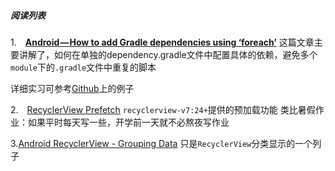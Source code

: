 #####  阅读列表
1.　[**Android — How to add Gradle dependencies using ‘foreach’**](https://hackernoon.com/android-how-to-add-gradle-dependencies-using-foreach-c4cbcc070458#.e33hsyb7t)
这篇文章主要讲解了，如何在单独的dependency.gradle文件中配置具体的依赖，避免多个`module`下的`.gradle`文件中重复的脚本

 详细实习可参考[Github](https://github.com/fabiomsr/centralize-dependencies-gradle)上的例子


2.　[RecyclerView Prefetch](https://medium.com/google-developers/recyclerview-prefetch-c2f269075710#.j4go61pyl)
`recyclerview-v7:24+`提供的预加载功能
类比暑假作业：如果平时每天写一些，开学前一天就不必熬夜写作业

3.[Android RecyclerView - Grouping Data](https://krtkush.github.io/2016/07/08/android-recyclerview-grouping-data.html?utm_source=Android+Weekly&utm_campaign=a2b83e278c-Android_Weekly_238&utm_medium=email&utm_term=0_4eb677ad19-a2b83e278c-337846681)
只是`RecyclerView`分类显示的一个列子
